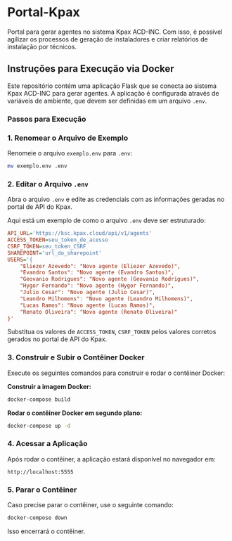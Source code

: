 
# Portal-Kpax

Portal para gerar agentes no sistema Kpax ACD-INC. Com isso, é possível agilizar os processos de geração de instaladores e criar relatórios de instalação por técnicos.

## Instruções para Execução via Docker

Este repositório contém uma aplicação Flask que se conecta ao sistema Kpax ACD-INC para gerar agentes. A aplicação é configurada através de variáveis de ambiente, que devem ser definidas em um arquivo `.env`.

### Passos para Execução

### 1. Renomear o Arquivo de Exemplo

Renomeie o arquivo `exemplo.env` para `.env`:

```bash
mv exemplo.env .env
```

### 2. Editar o Arquivo `.env`

Abra o arquivo `.env` e edite as credenciais com as informações geradas no portal de API do Kpax.

Aqui está um exemplo de como o arquivo `.env` deve ser estruturado:

```ini
API_URL='https://ksc.kpax.cloud/api/v1/agents'
ACCESS_TOKEN=seu_token_de_acesso
CSRF_TOKEN=seu_token_CSRF
SHAREPOINT='url_do_sharepoint'
USERS='{
    "Eliezer Azevedo": "Novo agente (Eliezer Azevedo)",
    "Evandro Santos": "Novo agente (Evandro Santos)",
    "Geovanio Rodrigues": "Novo agente (Geovanio Rodrigues)",
    "Hygor Fernando": "Novo agente (Hygor Fernando)",
    "Julio Cesar": "Novo agente (Julio Cesar)",
    "Leandro Milhomens": "Novo agente (Leandro Milhomens)",
    "Lucas Ramos": "Novo agente (Lucas Ramos)",
    "Renato Oliveira": "Novo agente (Renato Oliveira)"
}'
```

Substitua os valores de `ACCESS_TOKEN`, `CSRF_TOKEN` pelos valores corretos gerados no portal de API do Kpax.

### 3. Construir e Subir o Contêiner Docker

Execute os seguintes comandos para construir e rodar o contêiner Docker:

**Construir a imagem Docker:**

```bash
docker-compose build
```

**Rodar o contêiner Docker em segundo plano:**

```bash
docker-compose up -d
```

### 4. Acessar a Aplicação

Após rodar o contêiner, a aplicação estará disponível no navegador em:

```
http://localhost:5555
```

### 5. Parar o Contêiner

Caso precise parar o contêiner, use o seguinte comando:

```bash
docker-compose down
```

Isso encerrará o contêiner.
